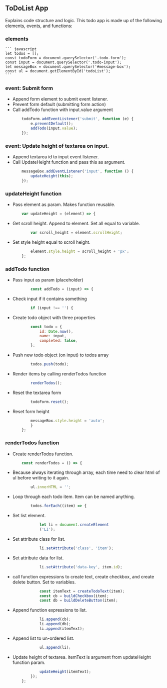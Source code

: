 ## ToDoList App
Explains code structure and logic.
This todo app is made up of the following elements, events, and functions:

### elements

	``` javascript
	let todos = [];
	const todoForm = document.querySelector('.todo-form');
	const input = document.querySelector('.todo-input');
	let messageBox = document.querySelector('#message-box');
	const ul = document.getElementById('todoList');
	```
	
### event: Submit form

- Append form element to submit event listener.
- Prevent form default  (submitting form action)
- Call addTodo function with input.value argument
	``` javascript
		todoForm.addEventListener('submit', function (e) {
			e.preventDefault();
			addTodo(input.value);
		});
	```
### event: Update height of textarea on input.

- Append textarea id to input event listener.
- Call UpdateHeight function and pass this as argument.
	``` javascript
		messageBox.addEventListener('input', function () {
			updateHeight(this);
		});
	```
### updateHeight function

- Pass element as param. Makes function reusable.
	``` javascript
		var updateHeight = (element) => {
	```
- Get scroll height. Append to element. Set all equal to variable.
	``` javascript
			var scroll_height = element.scrollHeight;
	```
- Set style height equal to scroll height.
	``` javascript
			element.style.height = scroll_height + 'px';
		};
	```
### addTodo function

- Pass input as param (placeholder)
	``` javascript
			const addTodo = (input) => {
	```
- Check input if it contains something
	``` javascript
			if (input !== '') {
	```
- Create todo object with three properties
	``` javascript
			const todo = {
				id: Date.now(),
				name: input,
				completed: false,
			};
	```
- Push new todo object (on input) to todos array
	``` javascript
			todos.push(todo);
	```
- Render items by calling renderTodos function
	``` javascript
			renderTodos();
	```
- Reset the textarea form
	``` javascript
			todoForm.reset();
	```
- Reset form height
	``` javascript
			messageBox.style.height = 'auto';
			}
		};
	```
### renderTodos function

- Create renderTodos function.
	``` javascript
		const renderTodos = () => {
	```
- Because always iterating through array, each time need to clear html of ul before writing to it again. 
	``` javascript
			ul.innerHTML = '';
	```
- Loop through each todo item. Item can be named anything.
	``` javascript
			todos.forEach((item) => {
	```
- Set list element.
	``` javascript
				let li = document.createElement	
				('LI'); 
	```
- Set attribute class for list.
	``` javascript
				li.setAttribute('class', 'item');
	```
- Set attribute data for list.
	``` javascript
				li.setAttribute('data-key', item.id);
	```
- call function expressions to create text,  create checkbox, and create delete button. Set to variables.
	``` javascript
				const itemText = createTodoText(item);
				const cb = buildCheckbox(item);
				const db = buildDeleteButton(item);
	```
- Append function expressions to list.
	``` javascript
				li.append(cb);
				li.append(db);
				li.append(itemText);
	```
- Append list to un-ordered list.
	``` javascript
				ul.append(li);
	```
- Update height of textarea. itemText is argument from updateHeight function param.
	``` javascript
				updateHeight(itemText);
			});
		};
	```
